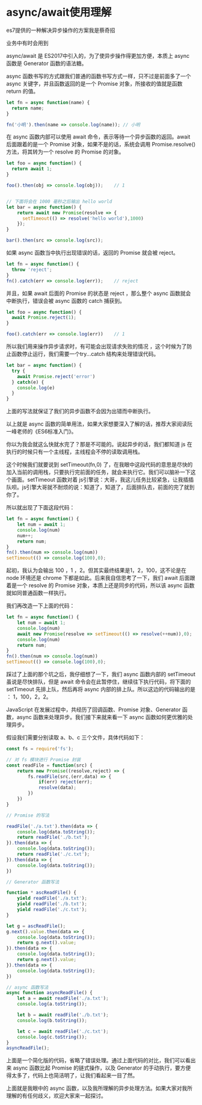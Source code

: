 # async/await使用理解


es7提供的一种解决异步操作的方案我是蔡奇招

业务中有时会用到

<!--more-->

async/await 是 ES2017中引入的，为了使异步操作得更加方便，本质上 async 函数是 Generator 函数的语法糖。

async 函数书写的方式跟我们普通的函数书写方式一样，只不过是前面多了一个 async 关键字，并且函数返回的是一个 Promise 对象，所接收的值就是函数 return 的值。

```javascript
let fn = async function(name) {
  return name;
}

fn('小明').then(name => console.log(name)); // 小明
```

在 async 函数内部可以使用 await 命令，表示等待一个异步函数的返回。await 后面跟着的是一个 Promise 对象，如果不是的话，系统会调用 Promise.resolve() 方法，将其转为一个 resolve 的 Promise 的对象。

```javascript
let foo = async function() {
  return await 1;
}

foo().then(obj => console.log(obj));    // 1


// 下面将会在 1000 毫秒之后输出 hello world
let bar = async function() {
    return await new Promise(resolve => {
      setTimeout(() => resolve('hello world'),1000)
    });
}

bar().then(src => console.log(src));
```
如果 async 函数当中执行出现错误的话，返回的 Promise 就会被 reject。
```javascript
let fn = async function() {
  throw 'reject';
}
fn().catch(err => console.log(err));    // reject
```
并且，如果 await 后面的 Promise 的状态是 reject ，那么整个 async 函数就会中断执行，错误会被 async 函数的 catch 捕获到。
```javascript
let foo = async function() {
  await Promise.reject(1);
}

foo().catch(err => console.log(err))    // 1
```
所以我们用来操作异步请求时，有可能会出现请求失败的情况 ，这个时候为了防止函数停止运行，我们需要一个try...catch 结构来处理错误代码。
```javascript
let bar = async function() {
  try {
    await Promise.reject('error')
  } catch(e) {
    console.log(e)
  }
}
```
上面的写法就保证了我们的异步函数不会因为出错而中断执行。

以上就是 async 函数的简单用法，如果大家想要深入了解的话，推荐大家阅读阮一峰老师的《ES6标准入门》。

你以为我会就这么快就水完了？那是不可能的。说起异步的话，我们都知道 js 在执行的时候只有一个主线程，主线程会不停的读取调用栈。

这个时候我们就要说到 setTimeout(fn,0) 了，在我眼中这段代码的意思是尽快的加入当前的调用栈，只要执行完前面的任务，就会来执行它。我们可以脑补一下这个画面。setTimeout 函数对着 js引擎说：大哥，我这儿任务比较紧急，让我插插队呗。js引擎大哥就不耐烦的说：知道了，知道了，后面排队去，前面的完了就到你了。

所以就出现了下面这段代码：
```javascript
let fn = async function() {
    let num = await 1;
    console.log(num)
    num++;
    return num;
}
fn().then(num => console.log(num))
setTimeout(() => console.log(100),0);
```

起初，我认为会输出 100 ，1 ，2。但其实最终结果是1，2，100，这不论是在 node 环境还是 chrome 下都是如此。后来我自信思考了一下，我们 await 后面跟着是一个 resolve 的 Promise 对象，本质上还是同步的代码，所以该 async 函数就如同普通函数一样执行。

我们再改造一下上面的代码：

```javascript
let fn = async function() {
    let num = await 1;
    console.log(num)
    await new Promise(resolve => setTimeout(() => resolve(++num)),0);
    console.log(num)
    return num;
}
fn().then(num => console.log(num))
setTimeout(() => console.log(100),0);
```
踩过了上面的那个坑之后，我仔细想了一下，我们 async 函数内部的 setTimeout 虽说是尽快排队，但是 await 命令会在此暂停住，继续往下执行代码，将下面的 setTimeout 先排上队，然后再将 async 内部的排上队。所以这边的代码输出的是 ： 1，100，2，2。

JavaScript 在发展过程中，共经历了回调函数、Promise 对象、Generator 函数，async 函数来处理异步。我们接下来就来看一下 async 函数如何更优雅的处理异步。

假设我们需要分别读取 a、b、c 三个文件，具体代码如下：

```javascript
const fs = require('fs');

// 对 fs 模块进行 Promise 封装
const readFile = function(src) {
    return new Promise((resolve,reject) => {
        fs.readFile(src,(err,data) => {
            if(err) reject(err);
            resolve(data);
        })
    })
}

// Promise 的写法

readFile('./a.txt').then(data => {
    console.log(data.toString());
    return readFile('./b.txt');
}).then(data => {
    console.log(data.toString());
    return readFile('./c.txt');
}).then(data => {
    console.log(data.toString());
})

// Generator 函数写法

function * ascReadFile() {
    yield readFile('./a.txt');
    yield readFile('./b.txt');
    yield readFile('./c.txt');
}

let g = ascReadFile();
g.next().value.then(data => {
    console.log(data.toString());
    return g.next().value;
}).then(data => {
    console.log(data.toString());
    return g.next().value;
}).then(data => {
    console.log(data.toString());
})

// async 函数写法
async function asyncReadFile() {
    let a = await readFile('./a.txt');
    console.log(a.toString());

    let b = await readFile('./b.txt');
    console.log(b.toString());

    let c = await readFile('./c.txt');
    console.log(c.toString());
}
asyncReadFile();
```
上面是一个简化版的代码，省略了错误处理。通过上面代码的对比，我们可以看出来 async 函数比起 Promise 的链式操作，以及 Generator 的手动执行，要方便得太多了，代码上也简洁明了，让我们看起来一目了然。

上面就是我眼中的 async 函数，以及我所理解的异步处理方法。如果大家对我所理解的有任何歧义，欢迎大家来一起探讨。
